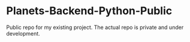 # Planets-Backend-Python-Public
Public repo for my existing project. The actual repo is private and under development.

